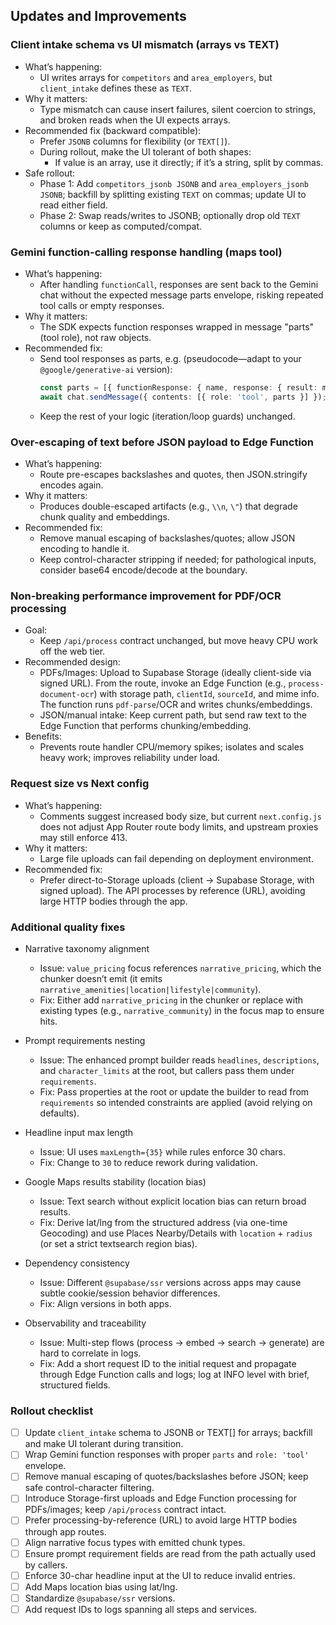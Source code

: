 ## Updates and Improvements

### Client intake schema vs UI mismatch (arrays vs TEXT)
- What’s happening:
  - UI writes arrays for `competitors` and `area_employers`, but `client_intake` defines these as `TEXT`.
- Why it matters:
  - Type mismatch can cause insert failures, silent coercion to strings, and broken reads when the UI expects arrays.
- Recommended fix (backward compatible):
  - Prefer `JSONB` columns for flexibility (or `TEXT[]`).
  - During rollout, make the UI tolerant of both shapes:
    - If value is an array, use it directly; if it’s a string, split by commas.
- Safe rollout:
  - Phase 1: Add `competitors_jsonb JSONB` and `area_employers_jsonb JSONB`; backfill by splitting existing `TEXT` on commas; update UI to read either field.
  - Phase 2: Swap reads/writes to JSONB; optionally drop old `TEXT` columns or keep as computed/compat.

### Gemini function-calling response handling (maps tool)
- What’s happening:
  - After handling `functionCall`, responses are sent back to the Gemini chat without the expected message parts envelope, risking repeated tool calls or empty responses.
- Why it matters:
  - The SDK expects function responses wrapped in message "parts" (tool role), not raw objects.
- Recommended fix:
  - Send tool responses as parts, e.g. (pseudocode—adapt to your `@google/generative-ai` version):
    ```ts
    const parts = [{ functionResponse: { name, response: { result: mapsResult } } }];
    await chat.sendMessage({ contents: [{ role: 'tool', parts }] });
    ```
  - Keep the rest of your logic (iteration/loop guards) unchanged.

### Over-escaping of text before JSON payload to Edge Function
- What’s happening:
  - Route pre-escapes backslashes and quotes, then JSON.stringify encodes again.
- Why it matters:
  - Produces double-escaped artifacts (e.g., `\\n`, `\"`) that degrade chunk quality and embeddings.
- Recommended fix:
  - Remove manual escaping of backslashes/quotes; allow JSON encoding to handle it.
  - Keep control-character stripping if needed; for pathological inputs, consider base64 encode/decode at the boundary.

### Non-breaking performance improvement for PDF/OCR processing
- Goal:
  - Keep `/api/process` contract unchanged, but move heavy CPU work off the web tier.
- Recommended design:
  - PDFs/Images: Upload to Supabase Storage (ideally client-side via signed URL). From the route, invoke an Edge Function (e.g., `process-document-ocr`) with storage path, `clientId`, `sourceId`, and mime info. The function runs `pdf-parse`/OCR and writes chunks/embeddings.
  - JSON/manual intake: Keep current path, but send raw text to the Edge Function that performs chunking/embedding.
- Benefits:
  - Prevents route handler CPU/memory spikes; isolates and scales heavy work; improves reliability under load.

### Request size vs Next config
- What’s happening:
  - Comments suggest increased body size, but current `next.config.js` does not adjust App Router route body limits, and upstream proxies may still enforce 413.
- Why it matters:
  - Large file uploads can fail depending on deployment environment.
- Recommended fix:
  - Prefer direct-to-Storage uploads (client → Supabase Storage, with signed upload). The API processes by reference (URL), avoiding large HTTP bodies through the app.

### Additional quality fixes

- Narrative taxonomy alignment
  - Issue: `value_pricing` focus references `narrative_pricing`, which the chunker doesn’t emit (it emits `narrative_amenities|location|lifestyle|community`).
  - Fix: Either add `narrative_pricing` in the chunker or replace with existing types (e.g., `narrative_community`) in the focus map to ensure hits.

- Prompt requirements nesting
  - Issue: The enhanced prompt builder reads `headlines`, `descriptions`, and `character_limits` at the root, but callers pass them under `requirements`.
  - Fix: Pass properties at the root or update the builder to read from `requirements` so intended constraints are applied (avoid relying on defaults).

- Headline input max length
  - Issue: UI uses `maxLength={35}` while rules enforce 30 chars.
  - Fix: Change to `30` to reduce rework during validation.

- Google Maps results stability (location bias)
  - Issue: Text search without explicit location bias can return broad results.
  - Fix: Derive lat/lng from the structured address (via one-time Geocoding) and use Places Nearby/Details with `location` + `radius` (or set a strict textsearch region bias).

- Dependency consistency
  - Issue: Different `@supabase/ssr` versions across apps may cause subtle cookie/session behavior differences.
  - Fix: Align versions in both apps.

- Observability and traceability
  - Issue: Multi-step flows (process → embed → search → generate) are hard to correlate in logs.
  - Fix: Add a short request ID to the initial request and propagate through Edge Function calls and logs; log at INFO level with brief, structured fields.

### Rollout checklist
- [ ] Update `client_intake` schema to JSONB or TEXT[] for arrays; backfill and make UI tolerant during transition.
- [ ] Wrap Gemini function responses with proper `parts` and `role: 'tool'` envelope.
- [ ] Remove manual escaping of quotes/backslashes before JSON; keep safe control-character filtering.
- [ ] Introduce Storage-first uploads and Edge Function processing for PDFs/images; keep `/api/process` contract intact.
- [ ] Prefer processing-by-reference (URL) to avoid large HTTP bodies through app routes.
- [ ] Align narrative focus types with emitted chunk types.
- [ ] Ensure prompt requirement fields are read from the path actually used by callers.
- [ ] Enforce 30-char headline input at the UI to reduce invalid entries.
- [ ] Add Maps location bias using lat/lng.
- [ ] Standardize `@supabase/ssr` versions.
- [ ] Add request IDs to logs spanning all steps and services.